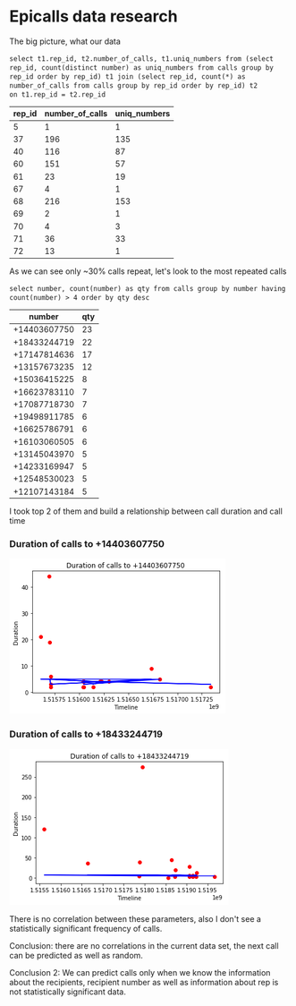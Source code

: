 # Epicalls data research

The big picture, what our data

```
select t1.rep_id, t2.number_of_calls, t1.uniq_numbers from (select rep_id, count(distinct number) as uniq_numbers from calls group by rep_id order by rep_id) t1 join (select rep_id, count(*) as number_of_calls from calls group by rep_id order by rep_id) t2
on t1.rep_id = t2.rep_id
```

| rep_id | number\_of\_calls | uniq_numbers |
--------|-----------------|--------------
|      5 |               1 |            1|
|     37 |             196 |          135|
|     40 |             116 |           87|
|     60 |             151 |           57|
|     61 |              23 |           19|
|     67 |               4 |            1|
|     68 |             216 |          153|
|     69 |               2 |            1|
|     70 |               4 |            3|
|     71 |              36 |           33|
|     72 |              13 |            1|

As we can see only ~30% calls repeat, let's look to the most repeated calls

```
select number, count(number) as qty from calls group by number having count(number) > 4 order by qty desc
```

|    number    | qty |
--------------|-----
| +14403607750 |  23|
| +18433244719 |  22|
| +17147814636 |  17|
| +13157673235 |  12|
| +15036415225 |   8|
| +16623783110 |   7|
| +17087718730 |   7|
| +19498911785 |   6|
| +16625786791 |   6|
| +16103060505 |   6|
| +13145043970 |   5|
| +14233169947 |   5|
| +12548530023 |   5|
| +12107143184 |   5|


I took top 2 of them and build a relationship between call duration and call time

### Duration of calls to +14403607750

![alt text](calls-duration-750.png "Duration of calls to +14403607750")

### Duration of calls to +18433244719

![alt text](calls-duration-719.png "Duration of calls to +18433244719")

There is no correlation between these parameters, also I don't see a statistically significant frequency of calls.

Conclusion: there are no correlations in the current data set, the next call can be predicted as well as random.

Conclusion 2: We can predict calls only when we know the information about the recipients, recipient number as well as information about rep is not statistically significant data.